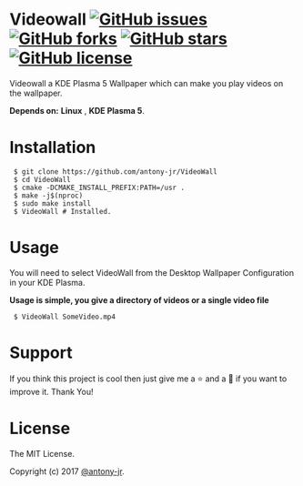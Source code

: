 # Videowall [![GitHub issues](https://img.shields.io/github/issues/antony-jr/VideoWall.svg?style=for-the-badge)](https://github.com/antony-jr/VideoWall/issues) [![GitHub forks](https://img.shields.io/github/forks/antony-jr/VideoWall.svg?style=for-the-badge)](https://github.com/antony-jr/VideoWall/network) [![GitHub stars](https://img.shields.io/github/stars/antony-jr/VideoWall.svg?style=for-the-badge)](https://github.com/antony-jr/VideoWall/stargazers) [![GitHub license](https://img.shields.io/github/license/antony-jr/VideoWall.svg?style=social)](https://github.com/antony-jr/VideoWall/blob/master/LICENSE)

Videowall a KDE Plasma 5 Wallpaper which can make you play videos on the wallpaper.

**Depends on:** **Linux** , **KDE Plasma 5**.

# Installation

```
 $ git clone https://github.com/antony-jr/VideoWall
 $ cd VideoWall
 $ cmake -DCMAKE_INSTALL_PREFIX:PATH=/usr .
 $ make -j$(nproc)
 $ sudo make install
 $ VideoWall # Installed.
```

# Usage

You will need to select VideoWall from the Desktop Wallpaper Configuration in your KDE Plasma.

**Usage is simple, you give a directory of videos or a single video file**

```
 $ VideoWall SomeVideo.mp4
```

# Support

If you think this project is cool then just give me a :star: and a :fork_and_knife: if you want to improve it. Thank You! 


# License

The MIT License. 

Copyright (c) 2017 [@antony-jr](https://github.com/antony-jr).
